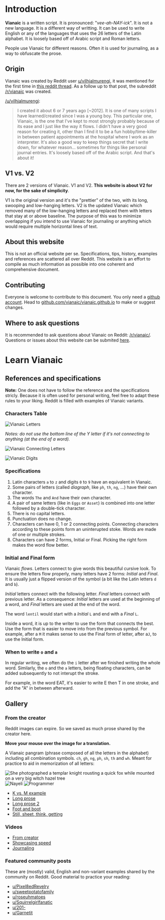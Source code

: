 # Introduction

**Vianaic** is a written script. It is pronounced: "*vee-ah-NAY-ick*". It is not a new language. It is a different way of writting. It can be used to write English or any of the languages that uses the 26 letters of the Latin alphabet. It is loosely based off of Arabic script and Roman letters. 

People use Vianaic for different reasons. Often it is used for journaling, as a way to obfuscate the prose.

## Origin

Vianaic was created by Reddit user [u/vilhjalmurengi](https://reddit.com/u/vilhjalmurengi), it was mentioned for the first time in [this reddit thread](https://www.reddit.com/r/Handwriting/comments/7x3hki/i_originally_created_this_script_its_not_a/). As a follow up to that post, the subreddit [/r/vianaic](https://reddit.com/r/vianaic) was created.

[/u/vilhjalmurengi](https://reddit.com/u/vilhjalmurengi):

> I created it about 6 or 7 years ago [~2012]. It is one of many scripts I have learned/created since I was a young boy. This particular one, Vianaic, is the one that I've kept to most strongly probably because of its ease and I just like the way it flows. I didn't have a very good reason for creating it, other than I find it to be a fun hobby/time-killer in between patient appointments at the hospital where I work as an interpreter. It's also a good way to keep things secret that I write down, for whatever reason… sometimes for things like personal journal entries. It's loosely based off of the Arabic script. And that's about it!

## V1 vs. V2

There are 2 versions of Vianaic. V1 and V2. **This website is about V2 for now, for the sake of simplicity**. 

V1 is the original version and it's the "prettier" of the two, with its long, swooping and low-hanging letters. V2 is the updated Vianaic which removed many of the low-hanging letters and replaced them with letters that stay at or above baseline. The purpose of this was to minimize overlapping if you intend to use Vianaic for journaling or anything which would require multiple horizontal lines of text.

## About this website

This is not an official website per se. Specifications, tips, history, examples and references are scattered all over Reddit. This website is an effort to compile as much information as possible into one coherent and comprehensive document.

## Contributing

Everyone is welcome to contribute to this document. You only need a [github account](https://github.com). Head to [github.com/vianaic/vianaic.github.io](https://github.com/vianaic/vianaic.github.io) to make or suggest changes.

## Where to ask questions

It is recommended to ask questions about Vianaic on Reddit: [/r/vianaic/](https://reddit.com/r/vianaic). Questions or issues about this website can be submited [here](https://github.com/vianaic/vianaic.github.io/issues).

# Learn Vianaic

## References and specifications

**Note:** One does not have to follow the reference and the specifications stricly. Because it is often used for personal writing, feel free to adapt these rules to your liking. Reddit is filled with examples of Vianaic variants.

### Characters Table

![Vianaic Letters](./refs/letters.jpg "Vianaic Letters")

*Notes: do not use the bottom line of the Y letter if it's not connecting to anything (at the end of a word).*

![Vianaic Connecting Letters](./refs/connect.jpg "Vianaic Connecting Letters")

![Vianaic Digits](./refs/digits.jpg "Vianaic Digits")

### Specifications

1. Latin characters `a` to `z` and digits `0` to `9` have an equivalent in Vianaic.
2. Some pairs of letters (called *diagraph*, like `ph`, `th`, `ng`, …) have their own character.
3. The words `The` and `And` have their own character.
4. A pair of same letters (like in `Eggs` or `Asset`) is combined into one letter followed by a double-tick character.
5. There is no capital letters.
6. Punctuation does no change.
7. Characters can have 0, 1 or 2 connecting points. Connecting characters according to these points form an uninterupted stoke. Words are made of one or multiple strokes.
8. Characters can have 2 forms, Initial or Final. Picking the right form makes the word flow better.

### Initial and Final form

Vianaic *flows*. Letters connect to give words this beautiful cursive look. To ensure the letters flow properly, many letters have 2 forms: *Initial* and *Final*. It is usually just a flipped version of the symbol (a bit like the Latin letters `d` and `b`).

*Initial* letters connect with the following letter. *Final* letters connect with previous letter. As a consequence: *Initial* letters are used at the beginning of a word, and *Final* letters are used at the end of the word.

The word `lentil` would start with a *Initial* `L` and end with a *Final* `L`.

Inside a word, it is up to the writer to use the form that connects the best. Use the form that is easier to move into from the previous symbol. For example, after a `M` it makes sense to use the Final form of letter, after a`J`, to use the Initial form.

### When to write `o` and `a`

In regular writing, we often do the `i` letter after we finished writing the whole word. Similarly, the `o` and the `a` letters, being floating characters, can be added subsequently to not interupt the stroke.

For example, in the word EAT, it's easier to write E then T in one stroke, and add the "A" in between afterward.

## Gallery

### From the creator

Reddit images can expire. So we saved as much prose shared by the creator here.

**Move your mouse over the image for a translation.**

A Vianaic pangram (phrase composed of all the letters in the alphabet) including all combination symbols.  `ch`, `gh`, `ng`, `ph`, `sh`, `th` and `wh`. Meant for practice to aid in memorization of all letters:

![](./imgs/creator/pangram.jpg "She photographed a templar knight rousting a quick fox while mounted on a very big witch hazel tree")
![](./imgs/creator/nayeli.jpg "Nayeli")
![](./imgs/creator/programmer.jpg "Programmer")

* [K vs. M example](./imgs/creator/km.jpg)
* [Long prose](./imgs/creator/randomness.jpg)
* [Long prose 2](./imgs/creator/001.jpg)
* [Foot and boot](./imgs/creator/foot_boot.jpg)
* [Still, sheet, think, getting](./imgs/creator/still_sheet_think_getting.jpg)

### Videos

* [From creator](https://www.reddit.com/r/vianaic/comments/av5377/quote_about_kindness_its_very_true/)
* [Showcasing speed](https://www.reddit.com/r/vianaic/comments/akn4j8/this_is_how_fast_i_can_write/)
* [Journaling](https://www.reddit.com/r/vianaic/comments/atafvx/journaling_is_more_interesting_this_way/)

### Featured community posts

These are (mostly) valid, English and non-variant examples shared by the community on Reddit.
Good material to practice your reading:

* [u/Pixel8edRevelry](https://www.reddit.com/r/vianaic/comments/crx922/my_very_first_attempt_at_vianaic_i_love_how/)
* [u/sweetpotatofamily](https://www.reddit.com/r/vianaic/comments/cgo71n/bored_postsurgery_hand_writing_practice_concrit/)
* [u/roseuhmatoes](https://www.reddit.com/r/vianaic/comments/c8klho/this_is_my_first_time_writing_anything_other_than/)
* [u/Squirrelgirlfanatic](https://www.reddit.com/r/vianaic/comments/c5bju1/my_attempt_at_v2/)
* [u/201-](https://www.reddit.com/r/vianaic/comments/buthdz/taking_steps/)
* [u/Garnetit](https://www.reddit.com/r/vianaic/comments/bsda3e/wrote_some_random_nonsense_instead_of_sleeping/)
